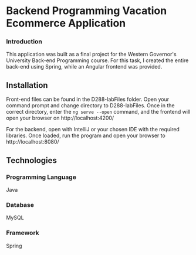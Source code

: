 # Backend Programming Vacation Ecommerce Application
### Introduction
This application was built as a final project for the Western Governor's University Back-end Programming course. For this task, I created the entire back-end using Spring, while an Angular frontend was provided.

## Installation
Front-end files can be found in the D288-labFiles folder. Open your command prompt and change directory to D288-labFiles. Once in the correct directory, enter the ```ng serve --open``` command, and the frontend will open your browser on http://localhost:4200/

For the backend, open with IntelliJ or your chosen IDE with the required libraries. Once loaded, run the program and open your browser to http://localhost:8080/

## Technologies
### Programming Language
Java
### Database
MySQL
### Framework
Spring
